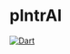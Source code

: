 # plntrAI

[![Dart](https://github.com/plntrAI/plntrAI/actions/workflows/dart.yml/badge.svg)](https://github.com/plntrAI/plntrAI/actions/workflows/dart.yml)
